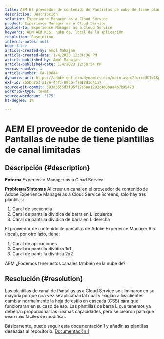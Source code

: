 ```yaml
---
title: AEM El proveedor de contenido de Pantallas de nube de tiene plantillas de canal limitadas
description: Descripción
solution: Experience Manager as a Cloud Service
product: Experience Manager as a Cloud Service
applies-to: Experience Manager as a Cloud Service
keywords: AEM AEM KCS, nube de, local de la aplicación
resolution: Resolution
internal-notes: null
bug: false
article-created-by: Amol Mahajan
article-created-date: 1/4/2023 12:34:36 PM
article-published-by: Amol Mahajan
article-published-date: 1/4/2023 12:58:54 PM
version-number: 2
article-number: KA-19844
dynamics-url: https://adobe-ent.crm.dynamics.com/main.aspx?forceUCI=1&pagetype=entityrecord&etn=knowledgearticle&id=2c06cc21-2c8c-ed11-81ad-6045bd0061cb
exl-id: 7b5bd253-a17e-44f3-89cb-f7018d1d4117
source-git-commit: 593a3555d3f95f17e6aa1292c4d8baa4b7b95473
workflow-type: tm+mt
source-wordcount: '175'
ht-degree: 1%

---
```


# AEM El proveedor de contenido de Pantallas de nube de tiene plantillas de canal limitadas

## Descripción {#description}

<b>Entorno</b>
Experience Manager as a Cloud Service


<b>Problema/Síntomas</b>
Al crear un canal en el proveedor de contenido de Adobe Experience Manager as a Cloud Service Screens, solo hay tres plantillas:

1. Canal de secuencia
2. Canal de pantalla dividida de barra en L izquierda
3. Canal de pantalla dividida de barra en L derecha




El proveedor de contenido de pantallas de Adobe Experience Manager 6.5 (local), por otro lado, tiene:

1. Canal de aplicaciones
2. Canal de pantalla dividida 1x1
3. Canal de pantalla dividida 2x2


AEM ¿Podemos tener estos canales también en la nube de?


## Resolución {#resolution}


Las plantillas de canal de Pantallas as a Cloud Service se eliminaron en su mayoría porque rara vez se aplicaban tal cual y exigían a los clientes cambiar normalmente la hoja de estilo en cascada (CSS) para que funcionaran en su caso de uso.
Las plantillas de barra L que tenemos ya deberían proporcionar las mismas capacidades, pero se crearon para que sean más fáciles de modificar.

Básicamente, puede seguir esta documentación 1 y añadir las plantillas deseadas al repositorio.
[Documentación 1](https://experienceleague.adobe.com/docs/experience-manager-screens/user-guide/developing/creating-custom-templates-multizone-layouts.html?lang=en)
